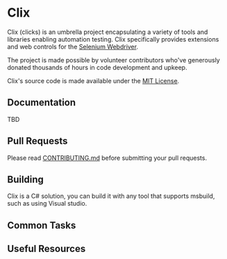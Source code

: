 Clix 
========
Clix (clicks) is an umbrella project encapsulating a variety of tools and
libraries enabling automation testing. Clix specifically
provides extensions and web controls for the [Selenium Webdriver](http://www.seleniumhq.org/).

The project is made possible by volunteer contributors who've
generously donated thousands of hours in code development and upkeep.

Clix's source code is made available under the [MIT License](.\LICENSE).

## Documentation

TBD

## Pull Requests

Please read [CONTRIBUTING.md](CONTRIBUTING.md)
before submitting your pull requests.

## Building

Clix is a C# solution, you can build it with any tool that supports msbuild, such as using Visual studio. 

## Common Tasks


## Useful Resources
